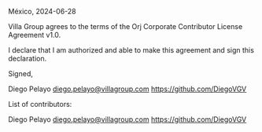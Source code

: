 México, 2024-06-28

Villa Group agrees to the terms of the Orj Corporate Contributor License
Agreement v1.0.

I declare that I am authorized and able to make this agreement and sign this
declaration.

Signed,

Diego Pelayo diego.pelayo@villagroup.com https://github.com/DiegoVGV

List of contributors:

Diego Pelayo diego.pelayo@villagroup.com https://github.com/DiegoVGV
